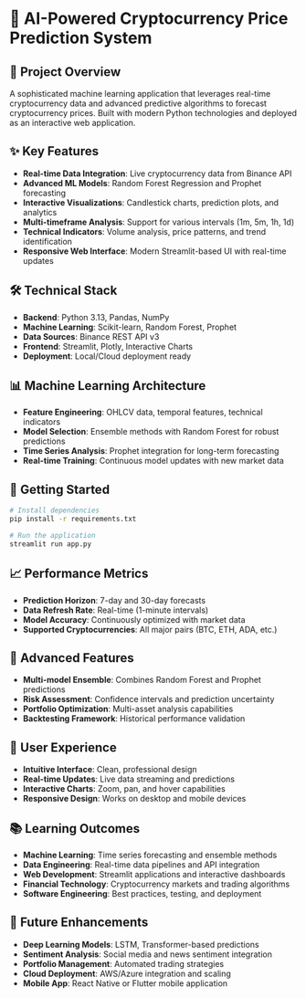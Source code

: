 # 🔮 AI-Powered Cryptocurrency Price Prediction System

## 🚀 Project Overview
A sophisticated machine learning application that leverages real-time cryptocurrency data and advanced predictive algorithms to forecast cryptocurrency prices. Built with modern Python technologies and deployed as an interactive web application.

## ✨ Key Features
- **Real-time Data Integration**: Live cryptocurrency data from Binance API
- **Advanced ML Models**: Random Forest Regression and Prophet forecasting
- **Interactive Visualizations**: Candlestick charts, prediction plots, and analytics
- **Multi-timeframe Analysis**: Support for various intervals (1m, 5m, 1h, 1d)
- **Technical Indicators**: Volume analysis, price patterns, and trend identification
- **Responsive Web Interface**: Modern Streamlit-based UI with real-time updates

## 🛠️ Technical Stack
- **Backend**: Python 3.13, Pandas, NumPy
- **Machine Learning**: Scikit-learn, Random Forest, Prophet
- **Data Sources**: Binance REST API v3
- **Frontend**: Streamlit, Plotly, Interactive Charts
- **Deployment**: Local/Cloud deployment ready

## 📊 Machine Learning Architecture
- **Feature Engineering**: OHLCV data, temporal features, technical indicators
- **Model Selection**: Ensemble methods with Random Forest for robust predictions
- **Time Series Analysis**: Prophet integration for long-term forecasting
- **Real-time Training**: Continuous model updates with new market data

## 🚀 Getting Started
```bash
# Install dependencies
pip install -r requirements.txt

# Run the application
streamlit run app.py
```

## 📈 Performance Metrics
- **Prediction Horizon**: 7-day and 30-day forecasts
- **Data Refresh Rate**: Real-time (1-minute intervals)
- **Model Accuracy**: Continuously optimized with market data
- **Supported Cryptocurrencies**: All major pairs (BTC, ETH, ADA, etc.)

## 🔧 Advanced Features
- **Multi-model Ensemble**: Combines Random Forest and Prophet predictions
- **Risk Assessment**: Confidence intervals and prediction uncertainty
- **Portfolio Optimization**: Multi-asset analysis capabilities
- **Backtesting Framework**: Historical performance validation

## 📱 User Experience
- **Intuitive Interface**: Clean, professional design
- **Real-time Updates**: Live data streaming and predictions
- **Interactive Charts**: Zoom, pan, and hover capabilities
- **Responsive Design**: Works on desktop and mobile devices

## 📚 Learning Outcomes
- **Machine Learning**: Time series forecasting and ensemble methods
- **Data Engineering**: Real-time data pipelines and API integration
- **Web Development**: Streamlit applications and interactive dashboards
- **Financial Technology**: Cryptocurrency markets and trading algorithms
- **Software Engineering**: Best practices, testing, and deployment

## 🔮 Future Enhancements
- **Deep Learning Models**: LSTM, Transformer-based predictions
- **Sentiment Analysis**: Social media and news sentiment integration
- **Portfolio Management**: Automated trading strategies
- **Cloud Deployment**: AWS/Azure integration and scaling
- **Mobile App**: React Native or Flutter mobile application

